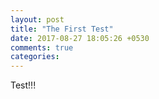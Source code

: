 ```yaml
---
layout: post
title: "The First Test"
date: 2017-08-27 18:05:26 +0530
comments: true
categories:
---
```



Test!!!
